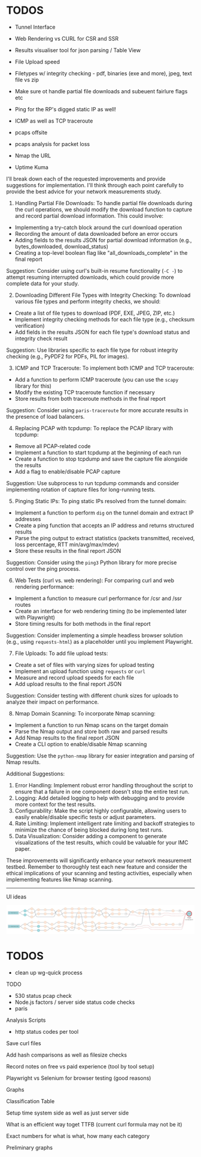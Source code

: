 # TODOS

- Tunnel Interface
- Web Rendering vs CURL for CSR and SSR
- Results visualiser tool for json parsing / Table View
- File Upload speed
- Filetypes w/ integrity checking - pdf, binaries (exe and more), jpeg, text file vs zip
- Make sure ot handle partial file downloads and subeuent fairlure flags etc
- Ping for the RP's digged static IP as well!

- ICMP as well as TCP traceroute
- pcaps offsite
- pcaps analysis for packet loss
- Nmap the URL
- Uptime Kuma


<!-- IN my network measurments testing script here, add a few things.

Let it be able to handle partial file downloads. I am referring to the curl fiel downlaods that happen N times every run! Basically even if here is an rerror you incldue that as an infrimation point in the results, what haooened how muh was downlaoded etc! THis could eman anythgin form having top level boolean flags o additional data points in th final report json! Because theres a hgih changce of being blocked or rate limited and i dont want that to interrup a run. At th every top level also have a flag for allsuccess that means everything went smoothly. 

Instead of downloading just a buffer file, let use download files by type! - Filetypes w/ integrity checking - pdf, binaries (exe and more), jpeg, normal vs zip

DO ICMP as well as TCP traceroute

Remove the pcap librayr and its use! At the start of each run you start tcp dump and then at the end you end it andy ou save that alongisde the results (lets have a flag t keep pcaps on or off)

Ping to the static IP/s that you get after doing dig on the tunnel domain! Keep the results of that too.Also have a structured otput for all the pings! Maybe just the final resultant statsitics like 15 packets transmitted, 15 received, 0% packet loss, time 14020ms
rtt min/avg/max/mdev = 21.684/23.205/28.113/1.709 ms can be parsed!

For the web tests you will do curl vs web rendering of the /csr and /ssr route from the server and compare the timing. Make an interfae for this, forget about th exact implmentation for now (i willl use playwright)

We have N number of file downloads but lets also do filee uploads! I want to see uload speed as well

Lets do an nma of th edomain also! Add that as a CLI tool and do the whole shebag that was doen witht he rest of them (parsed and unparsed) -->


I'll break down each of the requested improvements and provide suggestions for implementation. I'll think through each point carefully to provide the best advice for your network measurements study.

1. Handling Partial File Downloads:
To handle partial file downloads during the curl operations, we should modify the download function to capture and record partial download information. This could involve:

- Implementing a try-catch block around the curl download operation
- Recording the amount of data downloaded before an error occurs
- Adding fields to the results JSON for partial download information (e.g., bytes_downloaded, download_status)
- Creating a top-level boolean flag like "all_downloads_complete" in the final report

Suggestion: Consider using curl's built-in resume functionality (`-C -`) to attempt resuming interrupted downloads, which could provide more complete data for your study.

2. Downloading Different File Types with Integrity Checking:
To download various file types and perform integrity checks, we should:

- Create a list of file types to download (PDF, EXE, JPEG, ZIP, etc.)
- Implement integrity checking methods for each file type (e.g., checksum verification)
- Add fields in the results JSON for each file type's download status and integrity check result

Suggestion: Use libraries specific to each file type for robust integrity checking (e.g., PyPDF2 for PDFs, PIL for images).

3. ICMP and TCP Traceroute:
To implement both ICMP and TCP traceroute:

- Add a function to perform ICMP traceroute (you can use the `scapy` library for this)
- Modify the existing TCP traceroute function if necessary
- Store results from both traceroute methods in the final report

Suggestion: Consider using `paris-traceroute` for more accurate results in the presence of load balancers.

4. Replacing PCAP with tcpdump:
To replace the PCAP library with tcpdump:

- Remove all PCAP-related code
- Implement a function to start tcpdump at the beginning of each run
- Create a function to stop tcpdump and save the capture file alongside the results
- Add a flag to enable/disable PCAP capture

Suggestion: Use subprocess to run tcpdump commands and consider implementing rotation of capture files for long-running tests.

5. Pinging Static IPs:
To ping static IPs resolved from the tunnel domain:

- Implement a function to perform `dig` on the tunnel domain and extract IP addresses
- Create a ping function that accepts an IP address and returns structured results
- Parse the ping output to extract statistics (packets transmitted, received, loss percentage, RTT min/avg/max/mdev)
- Store these results in the final report JSON

Suggestion: Consider using the `ping3` Python library for more precise control over the ping process.

6. Web Tests (curl vs. web rendering):
For comparing curl and web rendering performance:

- Implement a function to measure curl performance for /csr and /ssr routes
- Create an interface for web rendering timing (to be implemented later with Playwright)
- Store timing results for both methods in the final report

Suggestion: Consider implementing a simple headless browser solution (e.g., using `requests-html`) as a placeholder until you implement Playwright.

7. File Uploads:
To add file upload tests:

- Create a set of files with varying sizes for upload testing
- Implement an upload function using `requests` or `curl`
- Measure and record upload speeds for each file
- Add upload results to the final report JSON

Suggestion: Consider testing with different chunk sizes for uploads to analyze their impact on performance.

8. Nmap Domain Scanning:
To incorporate Nmap scanning:

- Implement a function to run Nmap scans on the target domain
- Parse the Nmap output and store both raw and parsed results
- Add Nmap results to the final report JSON
- Create a CLI option to enable/disable Nmap scanning

Suggestion: Use the `python-nmap` library for easier integration and parsing of Nmap results.

Additional Suggestions:
1. Error Handling: Implement robust error handling throughout the script to ensure that a failure in one component doesn't stop the entire test run.
2. Logging: Add detailed logging to help with debugging and to provide more context for the test results.
3. Configurability: Make the script highly configurable, allowing users to easily enable/disable specific tests or adjust parameters.
4. Rate Limiting: Implement intelligent rate limiting and backoff strategies to minimize the chance of being blocked during long test runs.
5. Data Visualization: Consider adding a component to generate visualizations of the test results, which could be valuable for your IMC paper.

These improvements will significantly enhance your network measurement testbed. Remember to thoroughly test each new feature and consider the ethical implications of your scanning and testing activities, especially when implementing features like Nmap scanning.

---
UI ideas

![alt text](image.png)





# TODOS
- clean up wg-quick process


TODO
- 530 status pcap check
- Node.js factors / server side status code checks
- paris 

Analysis Scripts 
- http status codes per tool

Save curl files

Add hash comparisons as well as filesize checks

Record notes on free vs paid experience (tool by tool setup)

Playwright vs Selenium for browser testing (good reasons)

Graphs

Classification Table

Setup time system side as well as just server side

What is an efficient way toget TTFB (current curl formula may not be it)

Exact numbers for what is what, how many each category

Preliminary graphs